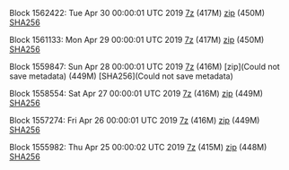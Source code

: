 Block 1562422: Tue Apr 30 00:00:01 UTC 2019 [7z](https://transfer.sh/cFgUc/bootstrap.dat.20190430.7z) (417M) [zip](https://transfer.sh/QV7PO/bootstrap.dat.20190430.zip) (450M) [SHA256](https://transfer.sh/OXg4Z/sha256.txt)

Block 1561133: Mon Apr 29 00:00:01 UTC 2019 [7z](https://transfer.sh/nDfcG/bootstrap.dat.20190429.7z) (417M) [zip](https://transfer.sh/rRYvC/bootstrap.dat.20190429.zip) (450M) [SHA256](https://transfer.sh/q31NG/sha256.txt)

Block 1559847: Sun Apr 28 00:00:01 UTC 2019 [7z]() (416M) [zip](Could not save metadata) (449M) [SHA256](Could not save metadata)

Block 1558554: Sat Apr 27 00:00:01 UTC 2019 [7z]() (416M) [zip]() (449M) [SHA256]()

Block 1557274: Fri Apr 26 00:00:01 UTC 2019 [7z](https://transfer.sh/T1TS5/bootstrap.dat.20190426.7z) (416M) [zip](https://transfer.sh/L4Z5G/bootstrap.dat.20190426.zip) (449M) [SHA256](https://transfer.sh/LM4dg/sha256.txt)

Block 1555982: Thu Apr 25 00:00:02 UTC 2019 [7z](https://transfer.sh/12ilYW/bootstrap.dat.20190425.7z) (415M) [zip](https://transfer.sh/ofJMD/bootstrap.dat.20190425.zip) (448M) [SHA256](https://transfer.sh/1WZmR/sha256.txt)
